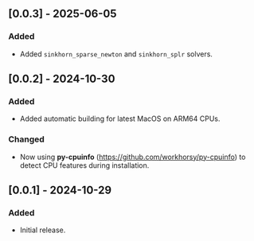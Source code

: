 ## [0.0.3] - 2025-06-05

### Added

- Added `sinkhorn_sparse_newton` and `sinkhorn_splr` solvers.



## [0.0.2] - 2024-10-30

### Added

- Added automatic building for latest MacOS on ARM64 CPUs.

### Changed

- Now using **py-cpuinfo** (https://github.com/workhorsy/py-cpuinfo)
  to detect CPU features during installation.



## [0.0.1] - 2024-10-29

### Added

- Initial release.

